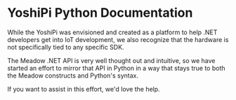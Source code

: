 # YoshiPi Python Documentation

While the YoshiPi was envisioned and created as a platform to help .NET developers get into IoT development, we also recognize that the hardware is not specifically tied to any specific SDK.  

The Meadow .NET API is very well thought out and intuitive, so we have started an effort to mirror that API in Python in a way that stays true to both the Meadow constructs and Python's syntax.

If you want to assist in this effort, we'd love the help.